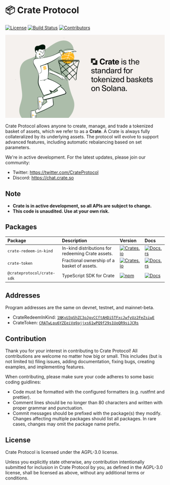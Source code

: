 # 📦 Crate Protocol

[![License](https://img.shields.io/badge/license-AGPL%203.0-blue)](https://github.com/CrateProtocol/crate/blob/master/LICENSE)
[![Build Status](https://img.shields.io/github/workflow/status/CrateProtocol/crate/E2E/master)](https://github.com/CrateProtocol/crate/actions/workflows/programs-e2e.yml?query=branch%3Amaster)
[![Contributors](https://img.shields.io/github/contributors/CrateProtocol/crate)](https://github.com/CrateProtocol/crate/graphs/contributors)

![Crate Protocol](/images/banner.png)

Crate Protocol allows anyone to create, manage, and trade a tokenized basket of assets, which we refer to as a **Crate**. A Crate is always fully collateralized by its underlying assets. The protocol will evolve to support advanced features, including automatic rebalancing based on set parameters.

We're in active development. For the latest updates, please join our community:

- Twitter: https://twitter.com/CrateProtocol
- Discord: https://chat.crate.so

## Note

- **Crate is in active development, so all APIs are subject to change.**
- **This code is unaudited. Use at your own risk.**

## Packages

| Package                    | Description                                       | Version                                                                                                                     | Docs                                                                                               |
| :------------------------- | :------------------------------------------------ | :-------------------------------------------------------------------------------------------------------------------------- | :------------------------------------------------------------------------------------------------- |
| `crate-redeem-in-kind`     | In-kind distributions for redeeming Crate assets. | [![Crates.io](https://img.shields.io/crates/v/crate-redeem-in-kind)](https://crates.io/crates/crate-redeem-in-kind)         | [![Docs.rs](https://docs.rs/crate-redeem-in-kind/badge.svg)](https://docs.rs/crate-redeem-in-kind) |
| `crate-token`              | Fractional ownership of a basket of assets.       | [![Crates.io](https://img.shields.io/crates/v/crate-token)](https://crates.io/crates/crate-token)                           | [![Docs.rs](https://docs.rs/crate-token/badge.svg)](https://docs.rs/crate-token)                   |
| `@crateprotocol/crate-sdk` | TypeScript SDK for Crate                          | [![npm](https://img.shields.io/npm/v/@crateprotocol/crate-sdk.svg)](https://www.npmjs.com/package/@crateprotocol/crate-sdk) | [![Docs](https://img.shields.io/badge/docs-typedoc-blue)](https://docs.crate.so/ts/)               |

## Addresses

Program addresses are the same on devnet, testnet, and mainnet-beta.

- CrateRedeemInKind: [`1NKyU3qShZC3oJgvCCftAHDi5TFxcJwfyUz2FeZsiwE`](https://explorer.solana.com/address/1NKyU3qShZC3oJgvCCftAHDi5TFxcJwfyUz2FeZsiwE)
- CrateToken: [`CRATwLpu6YZEeiVq9ajjxs61wPQ9f29s1UoQR9siJCRs`](https://explorer.solana.com/address/CRATwLpu6YZEeiVq9ajjxs61wPQ9f29s1UoQR9siJCRs)

## Contribution

Thank you for your interest in contributing to Crate Protocol! All contributions are welcome no matter how big or small. This includes (but is not limited to) filing issues, adding documentation, fixing bugs, creating examples, and implementing features.

When contributing, please make sure your code adheres to some basic coding guidlines:

- Code must be formatted with the configured formatters (e.g. rustfmt and prettier).
- Comment lines should be no longer than 80 characters and written with proper grammar and punctuation.
- Commit messages should be prefixed with the package(s) they modify. Changes affecting multiple packages should list all packages. In rare cases, changes may omit the package name prefix.

## License

Crate Protocol is licensed under the AGPL-3.0 license.

Unless you explicitly state otherwise, any contribution intentionally submitted for inclusion in Crate Protocol by you, as defined in the AGPL-3.0 license, shall be licensed as above, without any additional terms or conditions.
